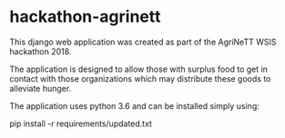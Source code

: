 # hackathon-agrinett

This django web application was created as part of the AgriNeTT WSIS hackathon 2018.

The application is designed to allow those with surplus food to get in contact with those organizations which may distribute these goods to alleviate hunger.


The application uses python 3.6 and can be installed simply using:

pip install -r requirements/updated.txt
